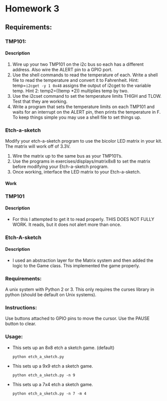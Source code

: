# Homework 3

## Requirements:
### TMP101:
#### Description
1. Wire up your two TMP101 on the i2c bus so each has a different address. Also wire the ALERT pin to a GPIO port.
2. Use the shell commands to read the temperature of each. Write a shell file to read the temperature and convert it to Fahrenheit.  Hint:  temp=`i2cget -y 1 0x48` assigns the output of i2cget to the variable temp.  Hint 2: temp2=$(($temp *2)) multiplies temp by two.
3. Use the i2cset command to set the temperature limits THIGH and TLOW. Test that they are working.
4. Write a program that sets the temperature limits on each TMP101 and waits for an interrupt on the ALERT pin, then prints the temperature in F.  To keep things simple you may use a shell file to set things up.


### Etch-a-sketch
Modify your etch-a-sketch program to use the bicolor LED matrix in your kit.  The matrix will work off of 3.3V.
1. Wire the matrix up to the same bus as your TMP101’s.
2. Use the programs in exercises/displays/matrix8x8 to set the matrix before modifying your Etch-a-sketch program.
3. Once working, interface the LED matrix to your Etch-a-sketch.


#### Work
### TMP101
#### Description
- For this I attempted to get it to read properly. THIS DOES NOT FULLY WORK. It reads, but it does not alert more than once.

### Etch-A-sketch
#### Description
- I used an abstraction layer for the Matrix system and then added the logic to the Game class. This implemented the game properly.

### Requirements:
A unix system with Python 2 or 3. This only requires the curses library in python (should be default on Unix systems).

### Instructions:
Use buttons attached to GPIO pins to move the cursor. Use the PAUSE button to clear.

### Usage:

- This sets up an 8x8 etch a sketch game. (default)

    `python etch_a_sketch.py`

- This sets up a 9x9 etch a sketch game.

    `python etch_a_sketch.py -n 9`

- This sets up a 7x4 etch a sketch game.

    `python etch_a_sketch.py -n 7 -m 4`
